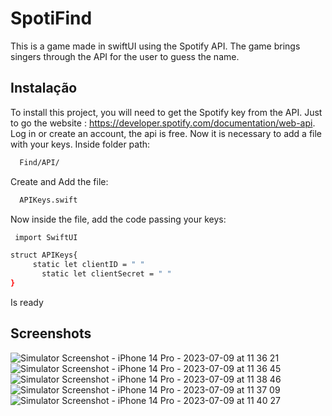 
# SpotiFind

This is a game made in swiftUI using the Spotify API. The game brings singers through the API for the user to guess the name.
## Instalação

To install this project, you will need to get the Spotify key from the API. Just to go the website : https://developer.spotify.com/documentation/web-api. 
Log in or create an account, the api is free.
Now it is necessary to add a file with your keys.
Inside folder path:
```bash
  Find/API/
```
Create and Add the file:
```bash
  APIKeys.swift
```
Now inside the file, add the code passing your keys: 
```bash
 import SwiftUI

struct APIKeys{
     static let clientID = " "
       static let clientSecret = " "
}
```
Is ready 

## Screenshots
![Simulator Screenshot - iPhone 14 Pro - 2023-07-09 at 11 36 21](https://github.com/Lucas-P0ntes/SpotiFind/assets/80328167/5e031d24-bc9e-49ee-b2d1-d8f9b0574e80)
![Simulator Screenshot - iPhone 14 Pro - 2023-07-09 at 11 36 45](https://github.com/Lucas-P0ntes/SpotiFind/assets/80328167/daa3c49a-b4e4-49e6-9526-80f2dad87326)
![Simulator Screenshot - iPhone 14 Pro - 2023-07-09 at 11 38 46](https://github.com/Lucas-P0ntes/SpotiFind/assets/80328167/3feb65a6-6389-45d4-bf54-76ad74997809)
![Simulator Screenshot - iPhone 14 Pro - 2023-07-09 at 11 37 09](https://github.com/Lucas-P0ntes/SpotiFind/assets/80328167/1d8e175f-fd0e-483a-a2f6-17553e43f4f0)
![Simulator Screenshot - iPhone 14 Pro - 2023-07-09 at 11 40 27](https://github.com/Lucas-P0ntes/SpotiFind/assets/80328167/464def95-ecb0-42b4-a839-7381e8dbcfed)

